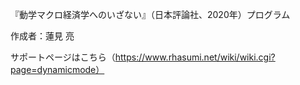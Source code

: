 『動学マクロ経済学へのいざない』（日本評論社、2020年）プログラム

作成者：蓮見 亮

サポートページはこちら（https://www.rhasumi.net/wiki/wiki.cgi?page=dynamicmode）
